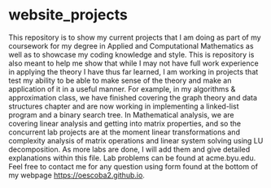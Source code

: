 # website_projects
This repository is to show my current projects that I am doing as part of my coursework for my degree in Applied and Computational Mathematics as well as to showcase my coding 
knowledge and style. This is repository is also meant to help me show that while I may not have full work experience in applying the theory I have thus far learned, I am working
in projects that test my ability to be able to make sense of the theory and make an application of it in a useful manner. For example, in my algorithms & approximation class, 
we have finished covering the graph theory and data structures chapter and are now working in implementing a linked-list program and a binary search tree. In Mathematical 
analysis, we are covering linear analysis and getting into matrix properties, and so the concurrent lab projects are at the moment linear transformations and complexity
analysis of matrix operations and linear system solving using LU decomposition. As more labs are done, I will add them and give detailed explanations within this file. Lab
problems can be found at acme.byu.edu. Feel free to contact me for any question using form found at the bottom of my webpage https://oescoba2.github.io. 
